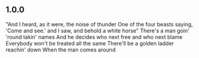 ## 1.0.0

"And I heard, as it were, the noise of thunder
One of the four beasts saying,
'Come and see.' and I saw, and behold a white horse"
There's a man goin' 'round takin' names
And he decides who next free and who next blame
Everybody won't be treated all the same
There'll be a golden ladder reachin' down
When the man comes around
